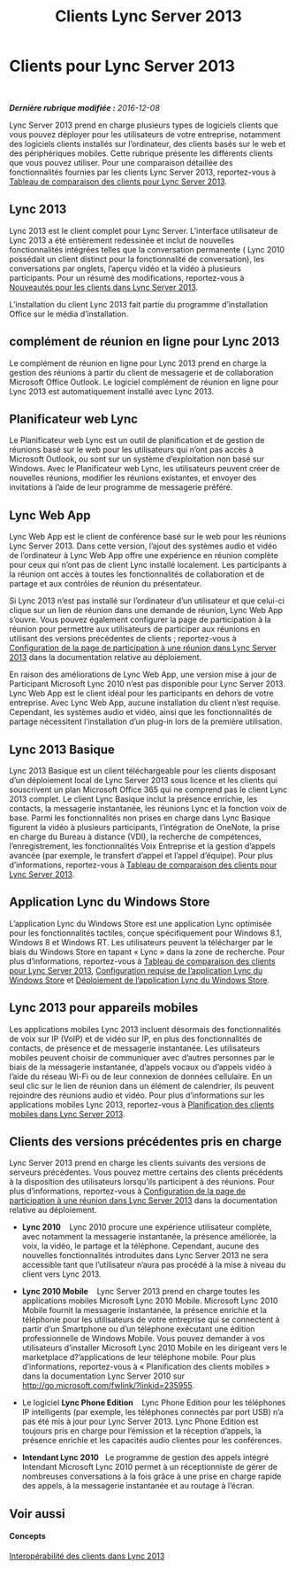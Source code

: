 ﻿---
title: Clients Lync Server 2013
TOCTitle: Clients pour Lync Server
ms:assetid: e143ce9b-3624-4066-942d-6c86ad99be91
ms:mtpsurl: https://technet.microsoft.com/fr-fr/library/Gg398996(v=OCS.15)
ms:contentKeyID: 49299117
ms.date: 12/10/2016
mtps_version: v=OCS.15
ms.translationtype: HT
---

# Clients pour Lync Server 2013

 

_**Dernière rubrique modifiée :** 2016-12-08_

Lync Server 2013 prend en charge plusieurs types de logiciels clients que vous pouvez déployer pour les utilisateurs de votre entreprise, notamment des logiciels clients installés sur l’ordinateur, des clients basés sur le web et des périphériques mobiles. Cette rubrique présente les différents clients que vous pouvez utiliser. Pour une comparaison détaillée des fonctionnalités fournies par les clients Lync Server 2013, reportez-vous à [Tableau de comparaison des clients pour Lync Server 2013](lync-server-2013-desktop-client-comparison-tables.md).

## Lync 2013

Lync 2013 est le client complet pour Lync Server. L’interface utilisateur de Lync 2013 a été entièrement redessinée et inclut de nouvelles fonctionnalités intégrées telles que la conversation permanente ( Lync 2010 possédait un client distinct pour la fonctionnalité de conversation), les conversations par onglets, l’aperçu vidéo et la vidéo à plusieurs participants. Pour un résumé des modifications, reportez-vous à [Nouveautés pour les clients dans Lync Server 2013](lync-server-2013-what-s-new-for-clients.md).

L’installation du client Lync 2013 fait partie du programme d’installation Office sur le média d’installation.

## complément de réunion en ligne pour Lync 2013

Le complément de réunion en ligne pour Lync 2013 prend en charge la gestion des réunions à partir du client de messagerie et de collaboration Microsoft Office Outlook. Le logiciel complément de réunion en ligne pour Lync 2013 est automatiquement installé avec Lync 2013.

## Planificateur web Lync

Le Planificateur web Lync est un outil de planification et de gestion de réunions basé sur le web pour les utilisateurs qui n’ont pas accès à Microsoft Outlook, ou sont sur un système d’exploitation non basé sur Windows. Avec le Planificateur web Lync, les utilisateurs peuvent créer de nouvelles réunions, modifier les réunions existantes, et envoyer des invitations à l’aide de leur programme de messagerie préféré.

## Lync Web App

Lync Web App est le client de conférence basé sur le web pour les réunions Lync Server 2013. Dans cette version, l’ajout des systèmes audio et vidéo de l’ordinateur à Lync Web App offre une expérience en réunion complète pour ceux qui n’ont pas de client Lync installé localement. Les participants à la réunion ont accès à toutes les fonctionnalités de collaboration et de partage et aux contrôles de réunion du présentateur.

Si Lync 2013 n’est pas installé sur l’ordinateur d’un utilisateur et que celui-ci clique sur un lien de réunion dans une demande de réunion, Lync Web App s’ouvre. Vous pouvez également configurer la page de participation à la réunion pour permettre aux utilisateurs de participer aux réunions en utilisant des versions précédentes de clients ; reportez-vous à [Configuration de la page de participation à une réunion dans Lync Server 2013](lync-server-2013-configuring-the-meeting-join-page.md) dans la documentation relative au déploiement.

En raison des améliorations de Lync Web App, une version mise à jour de Participant Microsoft Lync 2010 n’est pas disponible pour Lync Server 2013. Lync Web App est le client idéal pour les participants en dehors de votre entreprise. Avec Lync Web App, aucune installation du client n’est requise. Cependant, les systèmes audio et vidéo, ainsi que les fonctionnalités de partage nécessitent l’installation d’un plug-in lors de la première utilisation.

## Lync 2013 Basique

Lync 2013 Basique est un client téléchargeable pour les clients disposant d’un déploiement local de Lync Server 2013 sous licence et les clients qui souscrivent un plan Microsoft Office 365 qui ne comprend pas le client Lync 2013 complet. Le client Lync Basique inclut la présence enrichie, les contacts, la messagerie instantanée, les réunions Lync et la fonction voix de base. Parmi les fonctionnalités non prises en charge dans Lync Basique figurent la vidéo à plusieurs participants, l’intégration de OneNote, la prise en charge du Bureau à distance (VDI), la recherche de compétences, l’enregistrement, les fonctionnalités Voix Entreprise et la gestion d’appels avancée (par exemple, le transfert d’appel et l’appel d’équipe). Pour plus d’informations, reportez-vous à [Tableau de comparaison des clients pour Lync Server 2013](lync-server-2013-desktop-client-comparison-tables.md).

## Application Lync du Windows Store

L’application Lync du Windows Store est une application Lync optimisée pour les fonctionnalités tactiles, conçue spécifiquement pour Windows 8.1, Windows 8 et Windows RT. Les utilisateurs peuvent la télécharger par le biais du Windows Store en tapant « Lync » dans la zone de recherche. Pour plus d’informations, reportez-vous à [Tableau de comparaison des clients pour Lync Server 2013](lync-server-2013-desktop-client-comparison-tables.md), [Configuration requise de l’application Lync du Windows Store](lync-server-2013-lync-windows-store-app-requirements.md) et [Déploiement de l’application Lync du Windows Store](lync-server-2013-deploying-lync-windows-store-app.md).

## Lync 2013 pour appareils mobiles

Les applications mobiles Lync 2013 incluent désormais des fonctionnalités de voix sur IP (VoIP) et de vidéo sur IP, en plus des fonctionnalités de contacts, de présence et de messagerie instantanée. Les utilisateurs mobiles peuvent choisir de communiquer avec d’autres personnes par le biais de la messagerie instantanée, d’appels vocaux ou d’appels vidéo à l’aide du réseau Wi-Fi ou de leur connexion de données cellulaire. En un seul clic sur le lien de réunion dans un élément de calendrier, ils peuvent rejoindre des réunions audio et vidéo. Pour plus d’informations sur les applications mobiles Lync 2013, reportez-vous à [Planification des clients mobiles dans Lync Server 2013](lync-server-2013-planning-for-mobile-clients.md).

## Clients des versions précédentes pris en charge

Lync Server 2013 prend en charge les clients suivants des versions de serveurs précédentes. Vous pouvez mettre certains des clients précédents à la disposition des utilisateurs lorsqu’ils participent à des réunions. Pour plus d’informations, reportez-vous à [Configuration de la page de participation à une réunion dans Lync Server 2013](lync-server-2013-configuring-the-meeting-join-page.md) dans la documentation relative au déploiement.

  - **Lync 2010**    Lync 2010 procure une expérience utilisateur complète, avec notamment la messagerie instantanée, la présence améliorée, la voix, la vidéo, le partage et la téléphone. Cependant, aucune des nouvelles fonctionnalités introduites dans Lync Server 2013 ne sera accessible tant que l’utilisateur n’aura pas procédé à la mise à niveau du client vers Lync 2013.

  - **Lync 2010 Mobile**    Lync Server 2013 prend en charge toutes les applications mobiles Microsoft Lync 2010 Mobile. Microsoft Lync 2010 Mobile fournit la messagerie instantanée, la présence enrichie et la téléphonie pour les utilisateurs de votre entreprise qui se connectent à partir d’un Smartphone ou d’un téléphone exécutant une édition professionnelle de Windows Mobile. Vous pouvez demander à vos utilisateurs d’installer Microsoft Lync 2010 Mobile en les dirigeant vers le marketplace d?’applications de leur téléphone mobile. Pour plus d’informations, reportez-vous à « Planification des clients mobiles » dans la documentation Lync Server 2010 sur <http://go.microsoft.com/fwlink/?linkid=235955>.

  - Le logiciel **Lync Phone Edition**    Lync Phone Edition pour les téléphones IP intelligents (par exemple, les téléphones connectés par port USB) n’a pas été mis à jour pour Lync Server 2013. Lync Phone Edition est toujours pris en charge pour l’émission et la réception d’appels, la présence enrichie et les capacités audio clientes pour les conférences.

  - **Intendant Lync 2010**   Le programme de gestion des appels intégré Intendant Microsoft Lync 2010 permet à un réceptionniste de gérer de nombreuses conversations à la fois grâce à une prise en charge rapide des appels, à la messagerie instantanée et au routage à l’écran.

## Voir aussi

#### Concepts

[Interopérabilité des clients dans Lync 2013](lync-server-2013-client-interoperability-in-lync-2013.md)

